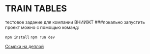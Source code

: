 # TRAIN TABLES   
  
тестовое задание для компании ВНИИЖТ
###локально запустить проект можно с помощью команд:

`npm install` 
`npm run dev`

[Ссылка на деплой](https://olgastrelk.github.io/train-table/)
